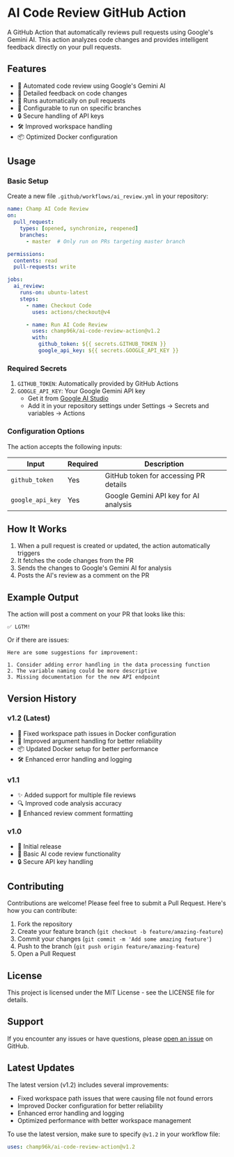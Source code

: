 # AI Code Review GitHub Action

A GitHub Action that automatically reviews pull requests using Google's Gemini AI. This action analyzes code changes and provides intelligent feedback directly on your pull requests.

## Features

- 🤖 Automated code review using Google's Gemini AI
- 📝 Detailed feedback on code changes
- 🔄 Runs automatically on pull requests
- 🎯 Configurable to run on specific branches
- 🔒 Secure handling of API keys
- 🛠️ Improved workspace handling
- 📦 Optimized Docker configuration

## Usage

### Basic Setup

Create a new file `.github/workflows/ai_review.yml` in your repository:

```yaml
name: Champ AI Code Review
on:
  pull_request:
    types: [opened, synchronize, reopened]
    branches:
      - master  # Only run on PRs targeting master branch

permissions:
  contents: read
  pull-requests: write

jobs:
  ai_review:
    runs-on: ubuntu-latest
    steps:
      - name: Checkout Code
        uses: actions/checkout@v4

      - name: Run AI Code Review
        uses: champ96k/ai-code-review-action@v1.2
        with:
          github_token: ${{ secrets.GITHUB_TOKEN }}
          google_api_key: ${{ secrets.GOOGLE_API_KEY }}
```

### Required Secrets

1. `GITHUB_TOKEN`: Automatically provided by GitHub Actions
2. `GOOGLE_API_KEY`: Your Google Gemini API key
   - Get it from [Google AI Studio](https://makersuite.google.com/app/apikey)
   - Add it in your repository settings under Settings → Secrets and variables → Actions

### Configuration Options

The action accepts the following inputs:

| Input | Required | Description |
|-------|----------|-------------|
| `github_token` | Yes | GitHub token for accessing PR details |
| `google_api_key` | Yes | Google Gemini API key for AI analysis |

## How It Works

1. When a pull request is created or updated, the action automatically triggers
2. It fetches the code changes from the PR
3. Sends the changes to Google's Gemini AI for analysis
4. Posts the AI's review as a comment on the PR

## Example Output

The action will post a comment on your PR that looks like this:

```
✅ LGTM!
```

Or if there are issues:

```
Here are some suggestions for improvement:

1. Consider adding error handling in the data processing function
2. The variable naming could be more descriptive
3. Missing documentation for the new API endpoint
```

## Version History

### v1.2 (Latest)
- 🐛 Fixed workspace path issues in Docker configuration
- 🔧 Improved argument handling for better reliability
- 📦 Updated Docker setup for better performance
- 🛠️ Enhanced error handling and logging

### v1.1
- ✨ Added support for multiple file reviews
- 🔍 Improved code analysis accuracy
- 📝 Enhanced review comment formatting

### v1.0
- 🚀 Initial release
- 🤖 Basic AI code review functionality
- 🔒 Secure API key handling

## Contributing

Contributions are welcome! Please feel free to submit a Pull Request. Here's how you can contribute:

1. Fork the repository
2. Create your feature branch (`git checkout -b feature/amazing-feature`)
3. Commit your changes (`git commit -m 'Add some amazing feature'`)
4. Push to the branch (`git push origin feature/amazing-feature`)
5. Open a Pull Request

## License

This project is licensed under the MIT License - see the LICENSE file for details.

## Support

If you encounter any issues or have questions, please [open an issue](https://github.com/champ96k/ai-code-review-action/issues) on GitHub.

## Latest Updates

The latest version (v1.2) includes several improvements:
- Fixed workspace path issues that were causing file not found errors
- Improved Docker configuration for better reliability
- Enhanced error handling and logging
- Optimized performance with better workspace management

To use the latest version, make sure to specify `@v1.2` in your workflow file:
```yaml
uses: champ96k/ai-code-review-action@v1.2
```
